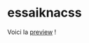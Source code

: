 # essaiknacss

Voici la <a href="http://htmlpreview.github.io/?https://github.com/nabil-g/essai-frameworkCss/blob/master/index.html" target="_blank">preview</a> !
